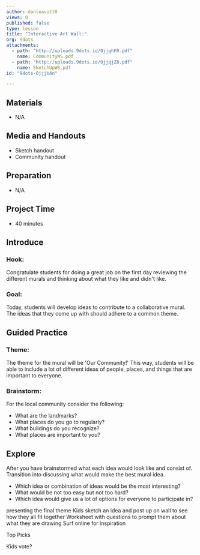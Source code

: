 ```yaml
---
author: danleavitt0
views: 0
published: false
type: lesson
title: "Interactive Art Wall:"
org: 9dots
attachments: 
  - path: "http://uploads.9dots.io/OjjqhF0.pdf"
    name: CommunityWS.pdf
  - path: "http://uploads.9dots.io/OjjqjZ8.pdf"
    name: SketchUpWS.pdf
id: "9dots-Ojjjb4n"

---
```


## Materials

- N/A

## Media and Handouts

- Sketch handout
- Community handout

## Preparation

- N/A

## Project Time

- 40 minutes

## Introduce

### Hook:
Congratulate students for doing a great job on the first day reviewing the different murals and thinking about what they like and didn't like.

### Goal:
Today, students will develop ideas to contribute to a collaborative mural. The ideas that they come up with should adhere to a common theme.

## Guided Practice

### Theme:
The theme for the mural will be 'Our Community!' This way, students will be able to include a lot of different ideas of people, places, and things that are important to everyone.

### Brainstorm:
For the local community consider the following:

- What are the landmarks?
- What places do you go to regularly?
- What buildings do you recognize?
- What places are important to you?

## Explore


After you have brainstormed what each idea would look like and consist of. Transition into discussing what would make the best mural idea. 

- Which idea or combination of ideas would be the most interesting?
- What would be not too easy but not too hard?
- Which idea would give us a lot of options for everyone to participate in?


presenting the final theme
	Kids sketch an idea and post up on wall to see how they all fit together
	Worksheet with questions to prompt them about what they are drawing
	Surf online for inspiration

Top Picks

Kids vote?
